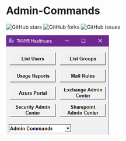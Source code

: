 # Admin-Commands

![GitHub stars](https://img.shields.io/github/stars/Connor9994/Admin-Commands?style=social) ![GitHub forks](https://img.shields.io/github/forks/Connor9994/Admin-Commands?style=social) ![GitHub issues](https://img.shields.io/github/issues/Connor9994/Admin-Commands) 

![1](https://github.com/Connor9994/Admin-Commands/blob/main/Photos/1.png)
